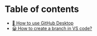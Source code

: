 # Table of contents

* [🤗 How to use GitHub Desktop](README.md)
* [😀 How to create a branch in VS code?](how-to-create-a-branch-in-vs-code.md)
